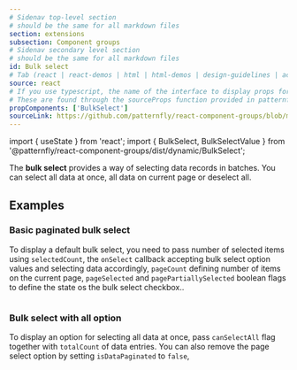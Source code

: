 ```yaml
---
# Sidenav top-level section
# should be the same for all markdown files
section: extensions
subsection: Component groups
# Sidenav secondary level section
# should be the same for all markdown files
id: Bulk select
# Tab (react | react-demos | html | html-demos | design-guidelines | accessibility)
source: react
# If you use typescript, the name of the interface to display props for
# These are found through the sourceProps function provided in patternfly-docs.source.js
propComponents: ['BulkSelect']
sourceLink: https://github.com/patternfly/react-component-groups/blob/main/packages/module/patternfly-docs/content/extensions/component-groups/examples/BulkSelect/BulkSelect.md
---
```

import { useState } from 'react';
import { BulkSelect, BulkSelectValue } from '@patternfly/react-component-groups/dist/dynamic/BulkSelect';

The **bulk select** provides a way of selecting data records in batches. You can select all data at once, all data on current page or deselect all.

## Examples

### Basic paginated bulk select

To display a default bulk select, you need to pass number of selected items using `selectedCount`, the `onSelect` callback accepting bulk select option values and selecting data accordingly, `pageCount` defining number of items on the current page, `pageSelected` and `pagePartiallySelected` boolean flags to define the state os the bulk select checkbox..

```js file="./BulkSelectExample.tsx"

```

### Bulk select with all option

To display an option for selecting all data at once, pass `canSelectAll` flag together with `totalCount` of data entries. You can also remove the page select option by setting `isDataPaginated` to `false`,

```js file="./BulkSelectAllExample.tsx"

```
